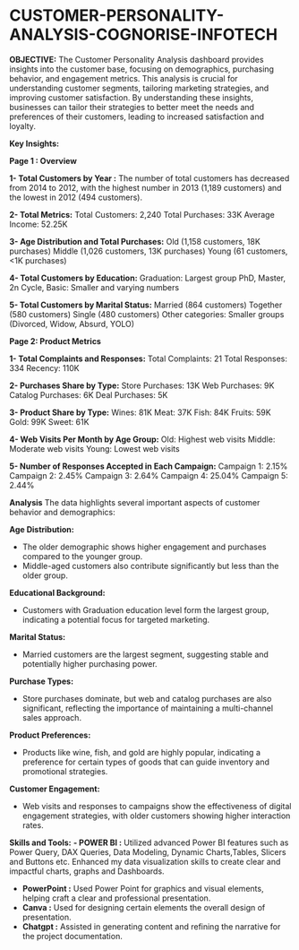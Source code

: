 # CUSTOMER-PERSONALITY-ANALYSIS-COGNORISE-INFOTECH


**OBJECTIVE:**
The Customer Personality Analysis dashboard provides insights into the customer base, focusing on demographics, purchasing behavior, and engagement metrics. This analysis is crucial for understanding customer segments, tailoring marketing strategies, and improving customer satisfaction.
By understanding these insights, businesses can tailor their strategies to better meet the needs and preferences of their customers, leading to increased satisfaction and loyalty.


**Key Insights:**

**Page 1 : Overview**

  **1-  **Total Customers by Year :****
        The number of total customers has decreased from 2014 to 2012, with the highest number in 2013 (1,189 customers) and the lowest in 2012 (494 customers).
  
  **2- **Total Metrics:****
  Total Customers: 2,240
  Total Purchases: 33K
  Average Income: 52.25K
  
  **3- Age Distribution and Total Purchases:**
  Old (1,158 customers, 18K purchases)
  Middle (1,026 customers, 13K purchases)
  Young (61 customers, <1K purchases)

  **4- Total Customers by Education:**
  Graduation: Largest group
  PhD, Master, 2n Cycle, Basic: Smaller and varying numbers
  
  **5- Total Customers by Marital Status:**
    Married (864 customers)
    Together (580 customers)
    Single (480 customers)
    Other categories: Smaller groups (Divorced, Widow, Absurd, YOLO)
  

**Page 2: Product Metrics**
   

   **1- Total Complaints and Responses:**
    Total Complaints: 21
    Total Responses: 334
    Recency: 110K

  **2- Purchases Share by Type:**
    Store Purchases: 13K
    Web Purchases: 9K
    Catalog Purchases: 6K
    Deal Purchases: 5K
  
  **3- Product Share by Type:**
    Wines: 81K
    Meat: 37K
    Fish: 84K
    Fruits: 59K
    Gold: 99K
    Sweet: 61K

  **4- Web Visits Per Month by Age Group:**
    Old: Highest web visits
    Middle: Moderate web visits
    Young: Lowest web visits

  **5- Number of Responses Accepted in Each Campaign:**
    Campaign 1: 2.15%
    Campaign 2: 2.45%
    Campaign 3: 2.64%
    Campaign 4: 25.04%
    Campaign 5: 2.44%

**Analysis**
The data highlights several important aspects of customer behavior and demographics:

**Age Distribution:**
- The older demographic shows higher engagement and purchases compared to the younger group.
- Middle-aged customers also contribute significantly but less than the older group.

**Educational Background:**
- Customers with Graduation education level form the largest group, indicating a potential focus for targeted marketing.
  
**Marital Status:**
- Married customers are the largest segment, suggesting stable and potentially higher purchasing power.
  
**Purchase Types:**
- Store purchases dominate, but web and catalog purchases are also significant, reflecting the importance of maintaining a multi-channel sales approach.
  
**Product Preferences:**
- Products like wine, fish, and gold are highly popular, indicating a preference for certain types of goods that can guide inventory and promotional strategies.
  
**Customer Engagement:**
- Web visits and responses to campaigns show the effectiveness of digital engagement strategies, with older customers showing higher interaction rates.



**Skills and Tools:**
**- POWER BI :** Utilized advanced Power BI features such as Power Query, DAX Queries, Data Modeling, Dynamic Charts,Tables, Slicers and Buttons etc. Enhanced my data visualization skills to create clear and impactful charts, graphs and Dashboards.
  - **PowerPoint :** Used Power Point for graphics and visual elements, helping craft a clear and professional presentation.
  - **Canva :** Used for designing certain elements the overall design of presentation.
  - **Chatgpt :** Assisted in generating content and refining the narrative for the project documentation.

